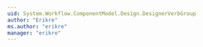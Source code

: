 ```yaml
---
uid: System.Workflow.ComponentModel.Design.DesignerVerbGroup
author: "Erikre"
ms.author: "erikre"
manager: "erikre"
---
```

